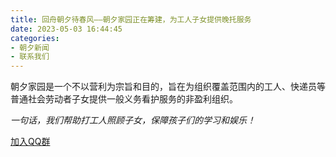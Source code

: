 ```yaml
---
title: 回舟朝夕待春风——朝夕家园正在筹建，为工人子女提供晚托服务
date: 2023-05-03 16:44:45
categories: 
- 朝夕新闻
- 联系我们
---
```

朝夕家园是一个不以营利为宗旨和目的，旨在为组织覆盖范围内的工人、快递员等普通社会劳动者子女提供一般义务看护服务的非盈利组织。

*一句话，我们帮助打工人照顾子女，保障孩子们的学习和娱乐！*

[加入QQ群](http://qm.qq.com/cgi-bin/qm/qr?_wv=1027&k=FdmduCiUJrQFVF_6Cv-uQ3zUCce5Q2PI&authKey=2uuoNTlO8gOTkWdyG%2BwhdJBh01mM7hPQa5cCUkv7WvKBuKYRHC3NekRmhjQlb55%2F&noverify=0&group_code=559482245)